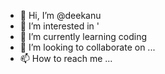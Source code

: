 - 👋 Hi, I’m @deekanu
- 👀 I’m interested in '
- 🌱 I’m currently learning coding
- 💞️ I’m looking to collaborate on ...
- 📫 How to reach me ...

<!---
deekanu/deekanu is a ✨ special ✨ repository because its `README.md` (this file) appears on your GitHub profile.
You can click the Preview link to take a look at your changes.
--->
